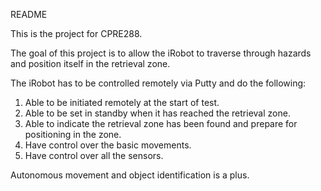 README

This is the project for CPRE288. 

The goal of this project is to allow the iRobot to traverse through hazards and position itself in the retrieval zone.

The iRobot has to be controlled remotely via Putty and do the following:
1. Able to be initiated remotely at the start of test.
2. Able to be set in standby when it has reached the retrieval zone.
3. Able to indicate the retrieval zone has been found and prepare for positioning in the zone.
4. Have control over the basic movements.
5. Have control over all the sensors.

Autonomous movement and object identification is a plus.
